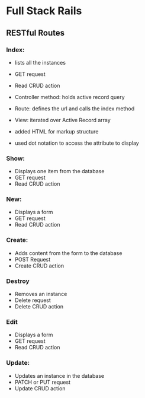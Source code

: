 # Full Stack Rails

## RESTful Routes
### Index:
  - lists all the instances 
  - GET request
  - Read CRUD action

- Controller method: holds active record query
- Route: defines the url and calls the index method
- View: iterated over Active Record array
- added HTML for markup structure
- used dot notation to access the attribute to display

### Show:
- Displays one item from the database
- GET request
- Read CRUD action


### New:
- Displays a form
- GET request
- Read CRUD action

### Create:
- Adds content from the form to the database
- POST Request
- Create CRUD action

### Destroy
- Removes an instance
- Delete request
- Delete CRUD action

### Edit
- Displays a form
- GET request
- Read CRUD action

### Update:
- Updates an instance in the database
- PATCH or PUT request
- Update CRUD action

